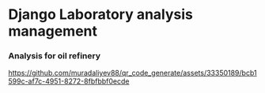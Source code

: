 # Django Laboratory analysis management
### Analysis for oil refinery

https://github.com/muradaliyev88/qr_code_generate/assets/33350189/bcb1599c-af7c-4951-8272-8fbfbbf0ecde
